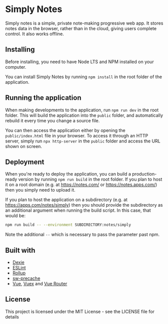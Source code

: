 # Simply Notes
Simply notes is a simple, private note-making progressive web app. It stores
notes data in the browser, rather than in the cloud, giving users complete
control. It also works offline.

## Installing
Before installing, you need to have Node LTS and NPM installed on your computer.

You can install Simply Notes by running `npm install` in the root folder of
the application.

## Running the application
When making developments to the application, run `npm run dev` in the root
folder. This will build the application into the `public` folder, and
automatically rebuild it every time you change a source file.

You can then access the application either by opening the `public/index.html`
file in your browser. To access it through an HTTP server, simply run
`npx http-server` in the `public` folder and access the URL shown on screen.

## Deployment
When you're ready to deploy the application, you can build a production-ready
version by running `npm run build` in the root folder. If you plan to host it
on a root domain (e.g. at https://notes.com/ or https://notes.apps.com/) then
you simply need to upload it.

If you plan to host the application on a subdirectory (e.g. at
https://apps.com/notes/simply) then you should provide the subdirectory as an
additional argument when running the build script. In this case, that would be:

```sh
npm run build -- --environment SUBDIRECTORY:notes/simply
```

Note the additional `--` which is necessary to pass the parameter past npm.

## Built with
* [Dexie](http://dexie.org/)
* [ESLint](https://eslint.org/)
* [Rollup](https://rollupjs.org/guide/en)
* [sw-precache](https://github.com/GoogleChromeLabs/sw-precache)
* [Vue](https://vuejs.org/), [Vuex](https://vuex.vuejs.org/en/) and [Vue Router](https://router.vuejs.org/en/)

## License
This project is licensed under the MIT License - see the LICENSE file for details
